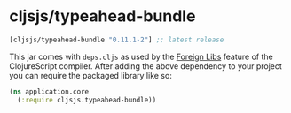 # cljsjs/typeahead-bundle

[](dependency)
```clojure
[cljsjs/typeahead-bundle "0.11.1-2"] ;; latest release
```
[](/dependency)

This jar comes with `deps.cljs` as used by the [Foreign Libs][flibs] feature
of the ClojureScript compiler. After adding the above dependency to your project
you can require the packaged library like so:

```clojure
(ns application.core
  (:require cljsjs.typeahead-bundle))
```

[flibs]: https://clojurescript.org/reference/packaging-foreign-deps
